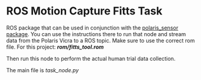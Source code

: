 # ROS Motion Capture Fitts Task
ROS package that can be used in conjunction with the 
[polaris_sensor package](https://github.com/tuckeruen/polaris_sensor). You can use the instructions there
to run that node and stream data from the Polaris Vicra to a ROS topic. Make sure to use the correct rom file. For this
project: ***rom/fitts_tool.rom***  

Then run this node to perform the actual human trial data collection.  

The main file is *task_node.py*
